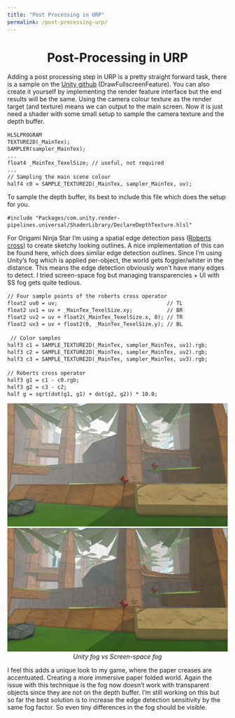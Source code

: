 ```yaml
---
title: "Post Processing in URP"
permalink: /post-processing-urp/
---
```

<h1 align="center">Post-Processing in URP</h1>

Adding a post processing step in URP is a pretty straight forward task, there is a sample on the [Unity github](https://github.com/Unity-Technologies/UniversalRenderingExamples/tree/master/Assets/Scripts) (DrawFullscreenFeature). You can also create it yourself by implementing the render feature interface but the end results will be the same. Using the camera colour texture as the render target (and texture) means we can output to the main screen. Now it is just need a shader with some small setup to sample the camera texture and the depth buffer.

```
HLSLPROGRAM
TEXTURE2D(_MainTex);
SAMPLER(sampler_MainTex);
...
float4 _MainTex_TexelSize; // useful, not required
...
// Sampling the main scene colour
half4 c0 = SAMPLE_TEXTURE2D(_MainTex, sampler_MainTex, uv);
```

To sample the depth buffer, its best to include this file which does the setup for you.

```
#include "Packages/com.unity.render-pipelines.universal/ShaderLibrary/DeclareDepthTexture.hlsl"

```

For Origami Ninja Star I’m using a spatial edge detection pass ([Roberts cross](https://en.wikipedia.org/wiki/Roberts_cross)) to create sketchy looking outlines. A nice implementation of this can be found here, which does similar edge detection outlines. Since I’m using Unity’s fog which is applied per-object, the world gets foggier/whiter in the distance. This means the edge detection obviously won’t have many edges to detect. I tried screen-space fog but managing transparencies + UI with SS fog gets quite tedious.

```
// Four sample points of the roberts cross operator
float2 uv0 = uv;                                   // TL
float2 uv1 = uv + _MainTex_TexelSize.xy;           // BR
float2 uv2 = uv + float2(_MainTex_TexelSize.x, 0); // TR
float2 uv3 = uv + float2(0, _MainTex_TexelSize.y); // BL

 // Color samples
half3 c1 = SAMPLE_TEXTURE2D(_MainTex, sampler_MainTex, uv1).rgb;
half3 c2 = SAMPLE_TEXTURE2D(_MainTex, sampler_MainTex, uv2).rgb;
half3 c3 = SAMPLE_TEXTURE2D(_MainTex, sampler_MainTex, uv3).rgb;

// Roberts cross operator
half3 g1 = c1 - c0.rgb;
half3 g2 = c3 - c2;
half g = sqrt(dot(g1, g1) + dot(g2, g2)) * 10.0;
```

<div align="center">
 
<img src="/images/fog.png" width="600" />
<img src="/images/ssFog.png" width="600" />
<br>
<em>Unity fog vs Screen-space fog</em><br>
</div>



I feel this adds a unique look to my game, where the paper creases are accentuated. Creating a more immersive paper folded world. Again the issue with this technique is the fog now doesn’t work with transparent objects since they are not on the depth buffer. I’m still working on this but so far the best solution is to increase the edge detection sensitivity by the same fog factor. So even tiny differences in the fog should be visible.


